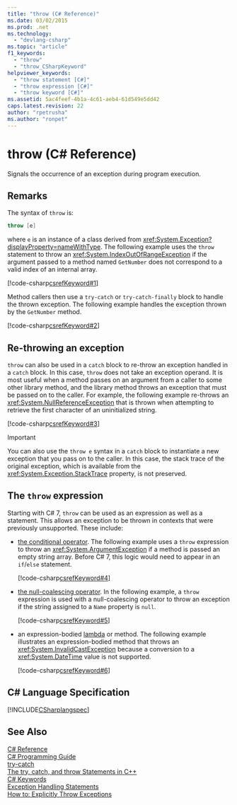 ```yaml
---
title: "throw (C# Reference)"
ms.date: 03/02/2015
ms.prod: .net
ms.technology: 
  - "devlang-csharp"
ms.topic: "article"
f1_keywords: 
  - "throw"
  - "throw_CSharpKeyword"
helpviewer_keywords: 
  - "throw statement [C#]"
  - "throw expression [C#]"
  - "throw keyword [C#]"
ms.assetid: 5ac4feef-4b1a-4c61-aeb4-61d549e5dd42
caps.latest.revision: 22
author: "rpetrusha"
ms.author: "ronpet"
---
```

# throw (C# Reference)
Signals the occurrence of an exception during program execution.  
  
## Remarks

The syntax of `throw` is:

```csharp
throw [e]
```
where `e` is an instance of a class derived from <xref:System.Exception?displayProperty=nameWithType>. The following example uses the `throw` statement to throw an <xref:System.IndexOutOfRangeException> if the argument passed to a method named `GetNumber` does not correspond to a valid index of an internal array.

[!code-csharp[csrefKeyword#1](../../../../samples/snippets/csharp/language-reference/keywords/throw/throw-1.cs#1)]  

Method callers then use a `try-catch` or `try-catch-finally` block to handle the thrown exception. The following example handles the exception thrown by the `GetNumber` method.

[!code-csharp[csrefKeyword#2](../../../../samples/snippets/csharp/language-reference/keywords/throw/throw-1.cs#2)]  

## Re-throwing an exception

`throw` can also be used in a `catch` block to re-throw an exception handled in a `catch` block.  In this case, `throw` does not take an exception operand. It is most useful when a method passes on an argument from a caller to some other library method, and the library method throws an exception that must be passed on to the caller. For example, the following example re-throws an <xref:System.NullReferenceException> that is thrown when attempting to retrieve the first character of an uninitialized string. 

[!code-csharp[csrefKeyword#3](../../../../samples/snippets/csharp/language-reference/keywords/throw/throw-3.cs#3)]  

> [!IMPORTANT]
> You can also use the `throw e` syntax in a `catch` block to instantiate a new exception that you pass on to the caller. In this case, the stack trace of the original exception, which is available from the <xref:System.Exception.StackTrace> property, is not preserved.
 
## The `throw` expression

Starting with C# 7, `throw` can be used as an expression as well as a statement. This allows an exception to be thrown in contexts that were previously unsupported. These include:

- [the conditional operator](../operators/conditional-operator.md). The following example uses a `throw` expression to throw an <xref:System.ArgumentException> if a method is passed an empty string array. Before C# 7, this logic would need to appear in an `if`/`else` statement.

   [!code-csharp[csrefKeyword#4](../../../../samples/snippets/csharp/language-reference/keywords/throw/conditional.cs#1)]  
  
- [the null-coalescing operator](../operators/null-conditional-operator.md). In the following example, a `throw` expression is used with a null-coalescing operator to throw an exception if the string assigned to a `Name` property is `null`.
 
   [!code-csharp[csrefKeyword#5](../../../../samples/snippets/csharp/language-reference/keywords/throw/coalescing.cs#1)]  
 
- an expression-bodied [lambda](../../lambda-expressions.md) or method. The following example illustrates an expression-bodied method that throws an <xref:System.InvalidCastException> because a conversion to a <xref:System.DateTime> value is not supported.
 
   [!code-csharp[csrefKeyword#6](../../../../samples/snippets/csharp/language-reference/keywords/throw/exp-bodied.cs#1)]  
 
  
## C# Language Specification  
 [!INCLUDE[CSharplangspec](~/includes/csharplangspec-md.md)]  
  
## See Also  
 [C# Reference](../../../csharp/language-reference/index.md)  
 [C# Programming Guide](../../../csharp/programming-guide/index.md)  
 [try-catch](../../../csharp/language-reference/keywords/try-catch.md)  
 [The try, catch, and throw Statements in C++](../../../csharp/language-reference/keywords/try-catch.md)  
 [C# Keywords](../../../csharp/language-reference/keywords/index.md)  
 [Exception Handling Statements](../../../csharp/language-reference/keywords/exception-handling-statements.md)  
 [How to: Explicitly Throw Exceptions](../../../standard/exceptions/how-to-explicitly-throw-exceptions.md)
